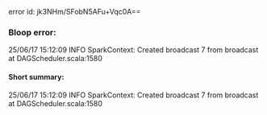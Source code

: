 error id: jk3NHm/SFobN5AFu+Vqc0A==
### Bloop error:

25/06/17 15:12:09 INFO SparkContext: Created broadcast 7 from broadcast at DAGScheduler.scala:1580
#### Short summary: 

25/06/17 15:12:09 INFO SparkContext: Created broadcast 7 from broadcast at DAGScheduler.scala:1580